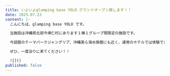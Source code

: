 ```yaml
---
title: いよいよglamping base YOLO グランドオープン致します！！
date: 2025.07.23
content: |-
  こんにちは、glamping base YOLO です。

  当施設は沖縄県北部今帰仁村にあります１棟１グループ現限定の施設です。

  今話題のテーマパークジャングリア、沖縄美ら海水族館にも近く、通常のホテルでは体験できない自然とラグジュアリーなキャンプを融合した宿泊施設です。

  ぜひ、一度泊りに来てください！！

  ![]()
published: false
---
```

